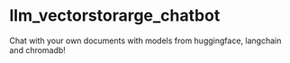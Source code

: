 # llm_vectorstorarge_chatbot
 Chat with your own documents with models from huggingface, langchain and chromadb!
